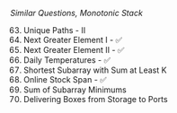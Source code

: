_Similar Questions, Monotonic Stack_

63.  Unique Paths - II
240. Next Greater Element I - ✅
503. Next Greater Element II - ✅
241. Daily Temperatures - ✅
242. Shortest Subarray with Sum at Least K
243. Online Stock Span - ✅
244. Sum of Subarray Minimums
245. Delivering Boxes from Storage to Ports
